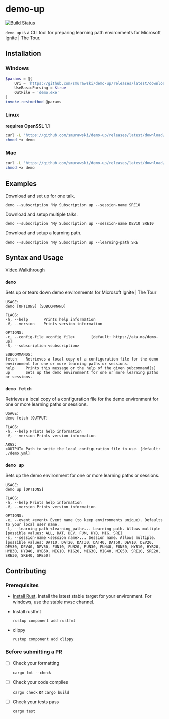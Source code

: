 # demo-up

[![Build Status](https://dev.azure.com/modernops/demo-up/_apis/build/status/smurawski.demo-up?branchName=master)](https://dev.azure.com/modernops/demo-up/_build/latest?definitionId=93&branchName=master)

`demo up` is a CLI tool for preparing learning path environments for Microsoft Ignite | The Tour.

## Installation

### Windows

```powershell
$params = @{
    Uri = 'https://github.com/smurawski/demo-up/releases/latest/download/demo.exe'
    UseBasicParsing = $true
    OutFile = 'demo.exe'
}
invoke-restmethod @params
```

### Linux

**requires OpenSSL 1.1**

```bash
curl -L 'https://github.com/smurawski/demo-up/releases/latest/download/demo-linux' -o demo
chmod +x demo
```

### Mac

```bash
curl -L 'https://github.com/smurawski/demo-up/releases/latest/download/demo-darwin' -o demo
chmod +x demo
```

## Examples

Download and set up for one talk.

`demo --subscription 'My Subscription up --session-name SRE10`

Download and setup multiple talks.

`demo --subscription 'My Subscription up --session-name DEV10 SRE10`

Download and setup a learning path.

`demo --subscription 'My Subscription up --learning-path SRE`

## Syntax and Usage

[Video Walkthrough](https://demoup.blob.core.windows.net/assets/demo-up_walkthrough.mp4)

### `demo`

Sets up or tears down demo environments for Microsoft Ignite | The Tour

```text
USAGE:
demo [OPTIONS] [SUBCOMMAND]
```

```text
FLAGS:                                                                                               -h, --help       Prints help information
-V, --version    Prints version information

OPTIONS:
-c, --config-file <config_file>       [default: https://aka.ms/demo-up]
-S, --subscription <subscription>

SUBCOMMANDS:
fetch    Retrieves a local copy of a configuration file for the demo environment for one or more learning paths or sessions.
help     Prints this message or the help of the given subcommand(s)
up       Sets up the demo environment for one or more learning paths or sessions.
```

### `demo fetch`

Retrieves a local copy of a configuration file for the demo environment for one or more learning paths or sessions.

```text
USAGE:
demo fetch [OUTPUT]
```

```text
FLAGS:
-h, --help Prints help information
-V, --version Prints version information

ARGS:
<OUTPUT> Path to write the local configuration file to use. [default: ./demo.yml]
```

### `demo up`

Sets up the demo environment for one or more learning paths or sessions.

```text
USAGE:
demo up [OPTIONS]
```

```text
FLAGS:
-h, --help Prints help information
-V, --version Prints version information

OPTIONS:
-e, --event <event> Event name (to keep environments unique). Defaults to your local user name.
-l, --learning-path <learning_path>... Learning path. Allows multiple [possible values: ALL, DAT, DEV, FUN, HYB, MIG, SRE]
-s, --session-name <session_name>... Session name. Allows multiple. [possible values: DAT10, DAT20, DAT30, DAT40, DAT50, DEV10, DEV20, DEV30, DEV40, DEV50, FUN10, FUN20, FUN30, FUN40, FUN50, HYB10, HYB20, HYB30, HYB40, HYB50, MIG10, MIG20, MIG30, MIG40, MIG50, SRE10, SRE20, SRE30, SRE40, SRE50]
```

## Contributing

### Prerequisites

* [Install Rust](https://rustup.rs/).  Install the latest stable target for your environment.  For windows, use the stable mvsc channel.

* Install rustfmt

    `rustup component add rustfmt`

* clippy

    `rustup component add clippy`

### Before submitting a PR

* [ ] Check your formatting

    `cargo fmt --check`

* [ ] Check your code compiles

    `cargo check` **or** `cargo build`

* [ ] Check your tests pass

    `cargo test`
